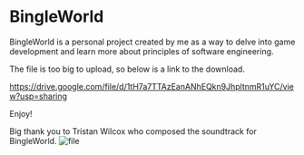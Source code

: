 # BingleWorld
BingleWorld is a personal project created by me as a way to delve into game development and learn more about principles of software engineering.

The file is too big to upload, so below is a link to the download.

https://drive.google.com/file/d/1tH7a7TTAzEanANhEQkn9JhpltnmR1uYC/view?usp=sharing

Enjoy! 

Big thank you to Tristan Wilcox who composed the soundtrack for BingleWorld. 
![file](https://github.com/user-attachments/assets/cd7eac92-6590-4080-95ed-a4c944220f4b)
